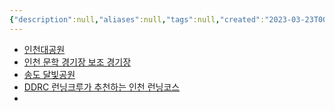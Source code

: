 ```yaml
---
{"description":null,"aliases":null,"tags":null,"created":"2023-03-23T00:41:41","updated":"2023-07-15T21:33:03","title":"Run Day","dg-publish":true,"permalink":"/docs/Run Day/","dgPassFrontmatter":true}
---
```


- [인천대공원](https://m.blog.naver.com/PostView.naver?blogId=cactusrom&logNo=222914808815&proxyReferer=)
- [인천 문학 경기장 보조 경기장](https://blog.naver.com/cactusrom/222877181406)
- [송도 달빛공원](https://blog.naver.com/cactusrom/222894556213)
- [DDRC 런닝크루가 추천하는 인천 런닝코스](https://www.digdigactivity.com/knowhow/?q=YToxOntzOjEyOiJrZXl3b3JkX3R5cGUiO3M6MzoiYWxsIjt9&bmode=view&idx=9451756&t=board)
- 
